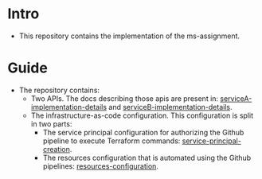 # Intro
- This repository contains the implementation of the ms-assignment.

# Guide
- The repository contains:
  -  Two APIs. The docs describing those apis are present in: [serviceA-implementation-details](docs\serviceA-implementation-details.md) and [serviceB-implementation-details](docs\serviceB-implementation-details.md).
  -  The infrastructure-as-code configuration. This configuration is split in two parts:
     -  The service principal configuration for authorizing the Github pipeline to execute Terraform commands: [service-principal-creation](docs\service-principal-creation.md).
     -  The resources configuration that is automated using the Github pipelines: [resources-configuration](docs\resources-configuration.md).
